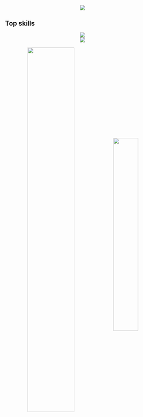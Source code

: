 <h1 align="center">
  <img src="https://readme-typing-svg.demolab.com?font=Fira+Code&weight=600&size=24&pause=1000&color=26B13A&center=true&vCenter=true&random=false&width=435&lines=Hey+there%2C+I'm+Rubens" />
</h1>
<h2>Top skills</h1>
<div align="center">
    <img src="https://skillicons.dev/icons?i=php,python,javascript,typescript,cs,mysql,sqlite" /><br>
    <img src="https://skillicons.dev/icons?i=laravel,django,react,nextjs,nodejs,express,dotnet,bootstrap,tailwind,html,css,vscode,github,git,docker" />
</div>
<br />
<div  align="center" style="margin-bottom:100px">
<img width=55% align="center"  src="https://github-readme-streak-stats.herokuapp.com?user=Rubens1&theme=tokyonight&mode=weekly" />
<img width=40% align="center" src="https://github-readme-stats-git-main-rafaelalexandrino.vercel.app/api/top-langs/?username=Rubens1&hide=CSS,SCSS,LESS,HTML&show_icons=true&theme=tokyonight&layout=compact" />
 </div>
 
